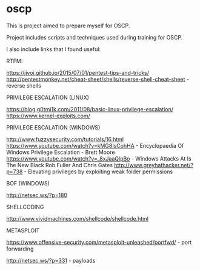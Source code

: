 # oscp
This is project aimed to prepare myself for OSCP.

Project includes scripts and techniques used during training for OSCP. 




I also include links that I found useful:

RTFM:

https://jivoi.github.io/2015/07/01/pentest-tips-and-tricks/
http://pentestmonkey.net/cheat-sheet/shells/reverse-shell-cheat-sheet - reverse shells

PRIVILEGE ESCALATION (LINUX)

https://blog.g0tmi1k.com/2011/08/basic-linux-privilege-escalation/
https://www.kernel-exploits.com/

PRIVILEGE ESCALATION (WINDOWS)

http://www.fuzzysecurity.com/tutorials/16.html
https://www.youtube.com/watch?v=kMG8IsCohHA - Encyclopaedia Of Windows Privilege Escalation - Brett Moore
https://www.youtube.com/watch?v=_8xJaaQlpBo - Windows Attacks At Is The New Black Rob Fuller And Chris Gates
http://www.greyhathacker.net/?p=738 - Elevating privileges by exploiting weak folder permissions

BOF (WINDOWS)

http://netsec.ws/?p=180

SHELLCODING

http://www.vividmachines.com/shellcode/shellcode.html

METASPLOIT

https://www.offensive-security.com/metasploit-unleashed/portfwd/ - port forwarding

http://netsec.ws/?p=331  - payloads









